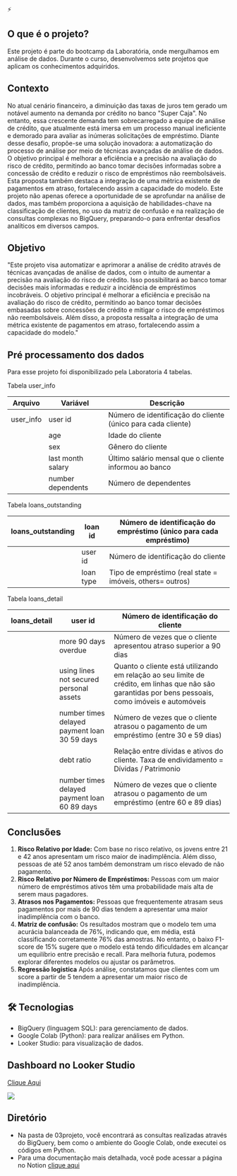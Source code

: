 ⚡

## O que é o projeto?

Este projeto é parte do bootcamp da Laboratória, onde mergulhamos em análise de dados. Durante o curso, desenvolvemos sete projetos que aplicam os conhecimentos adquiridos.

## **Contexto**

No atual cenário financeiro, a diminuição das taxas de juros tem gerado um notável aumento na demanda por crédito no banco "Super Caja". No entanto, essa crescente demanda tem sobrecarregado a equipe de análise de crédito, que atualmente está imersa em um processo manual ineficiente e demorado para avaliar as inúmeras solicitações de empréstimo. Diante desse desafio, propõe-se uma solução inovadora: a automatização do processo de análise por meio de técnicas avançadas de análise de dados. O objetivo principal é melhorar a eficiência e a precisão na avaliação do risco de crédito, permitindo ao banco tomar decisões informadas sobre a concessão de crédito e reduzir o risco de empréstimos não reembolsáveis. Esta proposta também destaca a integração de uma métrica existente de pagamentos em atraso, fortalecendo assim a capacidade do modelo. Este projeto não apenas oferece a oportunidade de se aprofundar na análise de dados, mas também proporciona a aquisição de habilidades-chave na classificação de clientes, no uso da matriz de confusão e na realização de consultas complexas no BigQuery, preparando-o para enfrentar desafios analíticos em diversos campos.

## Objetivo

"Este projeto visa automatizar e aprimorar a análise de crédito através de técnicas avançadas de análise de dados, com o intuito de aumentar a precisão na avaliação do risco de crédito. Isso possibilitará ao banco tomar decisões mais informadas e reduzir a incidência de empréstimos incobráveis. O objetivo principal é melhorar a eficiência e precisão na avaliação do risco de crédito, permitindo ao banco tomar decisões embasadas sobre concessões de crédito e mitigar o risco de empréstimos não reembolsáveis. Além disso, a proposta ressalta a integração de uma métrica existente de pagamentos em atraso, fortalecendo assim a capacidade do modelo."

## **Pré processamento dos dados**

Para esse projeto foi disponibilizado pela Laboratoria 4 tabelas.

Tabela user_info

| Arquivo | Variável | Descrição |
| --- | --- | --- |
| user_info | user id | Número de identificação do cliente (único para cada cliente) |
|  | age | Idade do cliente |
|  | sex | Gênero do cliente |
|  | last month salary | Último salário mensal que o cliente informou ao banco |
|  | number dependents | Número de dependentes |

Tabela loans_outstanding

| loans_outstanding | loan id | Número de identificação do empréstimo (único para cada empréstimo) |
| --- | --- | --- |
|  | user id | Número de identificação do cliente |
|  | loan type | Tipo de empréstimo (real state = imóveis, others= outros) |

Tabela loans_detail

| loans_detail | user id | Número de identificação do cliente |
| --- | --- | --- |
|  | more 90 days overdue | Número de vezes que o cliente apresentou atraso superior a 90 dias |
|  | using lines not secured personal assets | Quanto o cliente está utilizando em relação ao seu limite de crédito, em linhas que não são garantidas por bens pessoais, como imóveis e automóveis |
|  | number times delayed payment loan 30 59 days | Número de vezes que o cliente atrasou o pagamento de um empréstimo (entre 30 e 59 dias) |
|  | debt ratio | Relação entre dívidas e ativos do cliente. Taxa de endividamento = Dívidas / Patrimonio |
|  | number times delayed payment loan 60 89 days | Número de vezes que o cliente atrasou o pagamento de um empréstimo (entre 60 e 89 dias) |

## Conclusões

1. **Risco Relativo por Idade:**
Com base no risco relativo, os jovens entre 21 e 42 anos apresentam um risco maior de inadimplência. Além disso, pessoas de até 52 anos também demonstram um risco elevado de não pagamento.
2. **Risco Relativo por Número de Empréstimos:**
Pessoas com um maior número de empréstimos ativos têm uma probabilidade mais alta de serem maus pagadores.
3. **Atrasos nos Pagamentos:**
Pessoas que frequentemente atrasam seus pagamentos por mais de 90 dias tendem a apresentar uma maior inadimplência com o banco.
4. **Matriz de confusão:**
Os resultados mostram que o modelo tem uma acurácia balanceada de 76%, indicando que, em média, está classificando corretamente 76% das amostras. No entanto, o baixo F1-score de 15% sugere que o modelo está tendo dificuldades em alcançar um equilíbrio entre precisão e recall. Para melhoria futura, podemos explorar diferentes modelos ou ajustar os parâmetros.
5. **Regressão logistica**
Após análise, constatamos que clientes com um score a partir de 5 tendem a apresentar um maior risco de inadimplência.

## 🛠 Tecnologias

- BigQuery (linguagem SQL): para gerenciamento de dados.
- Google Colab (Python): para realizar análises em Python.
- Looker Studio: para visualização de dados.

## Dashboard no Looker Studio

[Clique Aqui](https://lookerstudio.google.com/u/0/reporting/37a47ef1-d2dc-4b94-a901-937abe99f296/page/p_x96g2a0hhd/edit)

![](https://github.com/Mayara-alvess/Risco_relativo/blob/main/03projeto/imagem.jpg)



## Diretório

- Na pasta de 03projeto, você encontrará as consultas realizadas através do BigQuery, bem como o ambiente do Google Colab, onde executei os códigos em Python.
- Para uma documentação mais detalhada, você pode acessar a página no Notion [clique aqui](https://www.notion.so/Documenta-o-risco-relativo-2c8c2ce696c44aedb7f150d864aa38c8?pvs=21)
